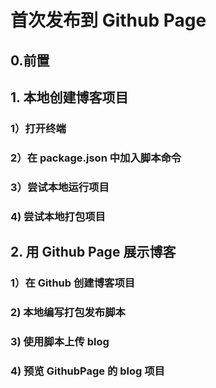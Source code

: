 # 首次发布到 Github Page
## 0.前置
## 1. 本地创建博客项目
### 1）打开终端
### 2）在 package.json 中加入脚本命令
### 3）尝试本地运行项目 
### 4) 尝试本地打包项目
## 2. 用 Github Page 展示博客
### 1）在 Github 创建博客项目
### 2) 本地编写打包发布脚本
### 3) 使用脚本上传 blog
### 4) 预览 GithubPage 的 blog 项目